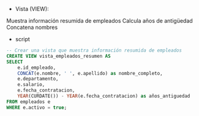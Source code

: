 + Vista (VIEW):

Muestra información resumida de empleados
Calcula años de antigüedad
Concatena nombres

+ script
```sql
-- Crear una vista que muestra información resumida de empleados
CREATE VIEW vista_empleados_resumen AS
SELECT 
    e.id_empleado,
    CONCAT(e.nombre, ' ', e.apellido) as nombre_completo,
    e.departamento,
    e.salario,
    e.fecha_contratacion,
    YEAR(CURDATE()) - YEAR(e.fecha_contratacion) as años_antiguedad
FROM empleados e
WHERE e.activo = true;
```